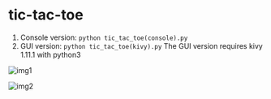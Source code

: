 # tic-tac-toe
1. Console version: `python tic_tac_toe(console).py`
2. GUI version: `python tic_tac_toe(kivy).py` The GUI version requires kivy 1.11.1 with python3

![img1](https://raw.githubusercontent.com/rajathshetty20/tic_tac_toe/master/img/img1.png)

![img2](https://raw.githubusercontent.com/rajathshetty20/tic_tac_toe/master/img/img2.png)
